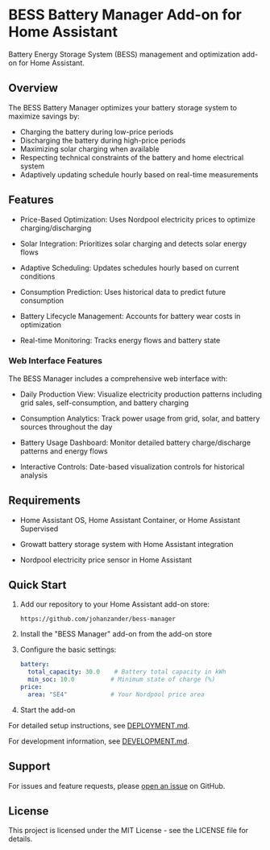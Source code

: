 # BESS Battery Manager Add-on for Home Assistant

Battery Energy Storage System (BESS) management and optimization add-on for Home Assistant.

## Overview

The BESS Battery Manager optimizes your battery storage system to maximize savings by:

- Charging the battery during low-price periods
- Discharging the battery during high-price periods
- Maximizing solar charging when available
- Respecting technical constraints of the battery and home electrical system
- Adaptively updating schedule hourly based on real-time measurements

## Features

- Price-Based Optimization: Uses Nordpool electricity prices to optimize charging/discharging

- Solar Integration: Prioritizes solar charging and detects solar energy flows

- Adaptive Scheduling: Updates schedules hourly based on current conditions

- Consumption Prediction: Uses historical data to predict future consumption

- Battery Lifecycle Management: Accounts for battery wear costs in optimization

- Real-time Monitoring: Tracks energy flows and battery state

### Web Interface Features

The BESS Manager includes a comprehensive web interface with:

- Daily Production View: Visualize electricity production patterns including grid sales, self-consumption, and battery charging

- Consumption Analytics: Track power usage from grid, solar, and battery sources throughout the day

- Battery Usage Dashboard: Monitor detailed battery charge/discharge patterns and energy flows

- Interactive Controls: Date-based visualization controls for historical analysis

## Requirements

- Home Assistant OS, Home Assistant Container, or Home Assistant Supervised

- Growatt battery storage system with Home Assistant integration

- Nordpool electricity price sensor in Home Assistant

## Quick Start

1. Add our repository to your Home Assistant add-on store:

   ```text
   https://github.com/johanzander/bess-manager
   ```

2. Install the "BESS Manager" add-on from the add-on store

3. Configure the basic settings:

   ```yaml
   battery:
     total_capacity: 30.0    # Battery total capacity in kWh
     min_soc: 10.0          # Minimum state of charge (%)
   price:
     area: "SE4"            # Your Nordpool price area
   ```

4. Start the add-on

For detailed setup instructions, see [DEPLOYMENT.md](DEPLOYMENT.md).

For development information, see [DEVELOPMENT.md](DEVELOPMENT.md).

## Support

For issues and feature requests, please [open an issue](https://github.com/johanzander/bess-manager/issues) on GitHub.

## License

This project is licensed under the MIT License - see the LICENSE file for details.
